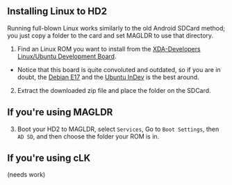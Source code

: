 ## Installing Linux to HD2

Running full-blown Linux works similarly to the old Android SDCard method; you just copy a folder to the card and set MAGLDR to use that directory.

1. Find an Linux ROM you want to install from the [XDA-Developers Linux/Ubuntu Development Board](http://forum.xda-developers.com/forumdisplay.php?f=983). 
* Notice that this board is quite convoluted and outdated, so if you are in doubt, the [Debian E17](http://forum.xda-developers.com/showthread.php?t=1729130) and the [Ubuntu InDev](http://forum.xda-developers.com/showthread.php?t=1975081) is the best around.

2. Extract the downloaded zip file and place the folder on the SDCard.

## If you're using MAGLDR

3. Boot your HD2 to MAGLDR, select `Services`, Go to `Boot Settings`, then `AD SD`, and then choose the folder your ROM is in.

## If you're using cLK

(needs work)
